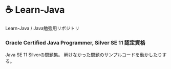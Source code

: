 # :coffee: Learn-Java
Learn-Java / Java勉強用リポジトリ

### Oracle Certified Java Programmer, Silver SE 11 認定資格
Java SE 11 Silverの問題集。
解けなかった問題のサンプルコードを動かしたりする。
